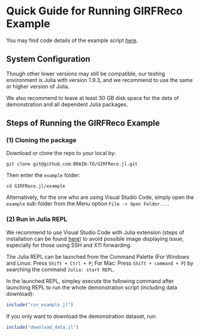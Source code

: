 # Quick Guide for Running GIRFReco Example

You may find code details of the example script [here](https://brain-to.github.io/GIRFReco.jl).

## System Configuration

Though other lower versions may still be compatible, our testing environment is Julia with version 1.9.3, and we recommend to use the same or higher version of Julia.

We also recommend to leave at least 30 GB disk space for the deta of demonstration and all dependent Julia packages.

## Steps of Running the GIRFReco Example

### (1) Cloning the package

Download or clone the repo to your local by:

```
git clone git@github.com:BRAIN-TO/GIRFReco.jl.git
```

Then enter the `example` folder:

```
cd GIRFReco.jl/example
```

Alternatively, for the one who are using Visual Studio Code, simply open the `example` sub-folder from the Menu option `File -> Open Folder...`.


### (2) Run in Julia REPL

We recommend to use Visual Studio Code with Julia extension (steps of installation can be found [here](https://code.visualstudio.com/docs/languages/julia)) to avoid possible image displaying issue, especially for those using SSH and X11 forwarding.

The Julia REPL can be launched from the Command Palette (For Windows and Linux: Press `Shift + Ctrl + P`; For Mac: Press `Shift + command + P`) by searching the command `Julia: start REPL`.

In the launched REPL, simpley execute the following command after launching REPL to run the whole demonstration script (including data download):

```julia
include("run_example.jl")
```

If you only want to download the demonstration dataset, run:

```julia
include("download_data.jl")
```